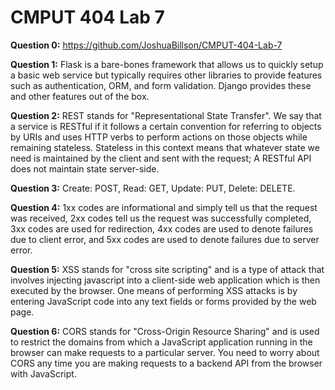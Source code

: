 # CMPUT 404 Lab 7

**Question 0:** https://github.com/JoshuaBillson/CMPUT-404-Lab-7

**Question 1:** Flask is a bare-bones framework that allows us to quickly setup a basic web service but typically requires other libraries to provide features such as authentication, ORM, and form validation. Django provides these and other features out of the box.

**Question 2:** REST stands for "Representational State Transfer". We say that a service is RESTful if it follows a certain convention for referring to objects by URIs and uses HTTP verbs to perform actions on those objects while remaining stateless. Stateless in this context means that whatever state we need is maintained by the client and sent with the request; A RESTful API does not maintain state server-side.

**Question 3:** Create: POST, Read: GET, Update: PUT, Delete: DELETE.

**Question 4:** 1xx codes are informational and simply tell us that the request was received, 2xx codes tell us the request was successfully completed, 3xx codes are used for redirection, 4xx codes are used to denote failures due to client error, and 5xx codes are used to denote failures due to server error.

**Question 5:** XSS stands for "cross site scripting" and is a type of attack that involves injecting javascript into a client-side web application which is then executed by the browser. One means of performing XSS attacks is by entering JavaScript code into any text fields or forms provided by the web page.

**Question 6:** CORS stands for "Cross-Origin Resource Sharing" and is used to restrict the domains from which a JavaScript application running in the browser can make requests to a particular server. You need to worry about CORS any time you are making requests to a backend API from the browser with JavaScript.
